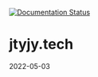 [![Documentation Status](https://readthedocs.org/projects/dockertips/badge/?version=latest)](https://dockertips.readthedocs.io/en/latest/?badge=latest)

# jtyjy.tech
2022-05-03
